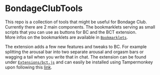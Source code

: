 # BondageClubTools
This repo is a collection of tools that might be useful for Bondage Club. Currently there are 2 main components. The bookmarklets serving as small scripts that you can use as buttons for BC and the BCT extension.  
More infos on the bookmarklets are available in [`Bookmarklets`](bookmarklets).  

The extension adds a few new features and tweaks to BC. For example splitting the arousal bar into two separate arousal and orgasm bars or wagging a tail when you write that in chat. The extension can be found under [`Extensions/bct.js`](extensions/bct.js) and can easily be installed using Tampermonkey upon following this [link](https://agicitag.github.io/BondageClubTools/extensions/loaders/bctLoader.user.js).
